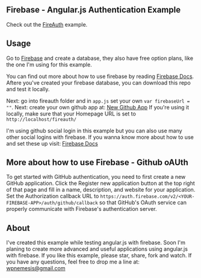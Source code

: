 ## Firebase - Angular.js Authentication Example

Check out the [FireAuth](https://uloga.github.io/fireauth/#/login) example.

Usage
-----
Go to [Firebase](https://www.firebase.com/) and create a database, they also have free option plans, like the one I'm using for this example.

You can find out more about how to use firebase by reading [Firebase Docs](https://www.firebase.com/docs/).
Aftere you've created your firebase database, you can download this repo and test it locally. 

Next: go into fireauth folder and in ``` app.js ``` set your own ``` var firebaseUrl = "" ```.
Next: create your own github app at: [New Github App](https://github.com/settings/applications/new)
If you're using it locally, make sure that your Homepage URL is set to ``` http://localhost/fireauth/ ```

I'm using github social login in this example but you can also use many other social logins with firebase.
If you wanna know more about how to use and set these up visit: [Firebase Docs](https://www.firebase.com/docs/web/guide/user-auth.html)

More about how to use Firebase - Github oAUth
-----
To get started with GitHub authentication, you need to first create a new GitHub application. 
Click the Register new application button at the top right of that page and fill in a name, description,
and website for your application. Set the Authorization callback URL to ``` https://auth.firebase.com/v2/<YOUR-FIREBASE-APP>/auth/github/callback ```
so that GitHub's OAuth service can properly communicate with Firebase's authentication server.

About
----
I've created this example while testing angular.js with firebase. Soon I'm planing to create more advanced and useful applications using angular.js with firebase. If you like this example, please star, share, fork and watch.
If you have any questions, feel free to drop me a line at: wpnemesis@gmail.com 
